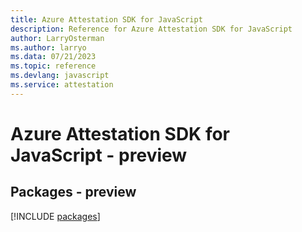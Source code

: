 ```yaml
---
title: Azure Attestation SDK for JavaScript
description: Reference for Azure Attestation SDK for JavaScript
author: LarryOsterman
ms.author: larryo
ms.data: 07/21/2023
ms.topic: reference
ms.devlang: javascript
ms.service: attestation
---
```

# Azure Attestation SDK for JavaScript - preview
## Packages - preview
[!INCLUDE [packages](attestation-index.md)]
